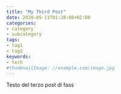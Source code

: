 ```yaml
---
title: "My Third Post"
date: 2020-05-11T01:28:08+02:00
categories:
- category
- subcategory
tags:
- tag1
- tag2
keywords:
- tech
#thumbnailImage: //example.com/image.jpg
---
```


<!--more-->

Testo del terzo post di fass


